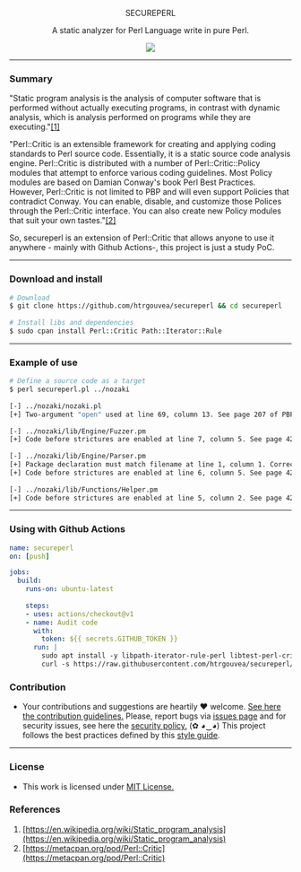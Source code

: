 <p align="center">
  <p align="center">SECUREPERL</p>
  <p align="center">A static analyzer for Perl Language write in pure Perl.</p>
  <p align="center">
    <a href="/LICENSE.md">
      <img src="https://img.shields.io/badge/license-MIT-blue.svg">
    </a>
  </p>
</p>

---

### Summary

"Static program analysis is the analysis of computer software that is performed without actually executing programs, in contrast with dynamic analysis, which is analysis performed on programs while they are executing."[[1]](#references)

"Perl::Critic is an extensible framework for creating and applying coding standards to Perl source code. Essentially, it is a static source code analysis engine. Perl::Critic is distributed with a number of Perl::Critic::Policy modules that attempt to enforce various coding guidelines. Most Policy modules are based on Damian Conway's book Perl Best Practices. However, Perl::Critic is not limited to PBP and will even support Policies that contradict Conway. You can enable, disable, and customize those Polices through the Perl::Critic interface. You can also create new Policy modules that suit your own tastes."[[2]](#references)

So, secureperl is an extension of Perl::Critic that allows anyone to use it anywhere - mainly with Github Actions-, this project is just a study PoC.

---

### Download and install

```bash
# Download
$ git clone https://github.com/htrgouvea/secureperl && cd secureperl
    
# Install libs and dependencies
$ sudo cpan install Perl::Critic Path::Iterator::Rule
```
---

### Example of use

```bash
# Define a source code as a target
$ perl secureperl.pl ../nozaki 
    
[-] ../nozaki/nozaki.pl
[+] Two-argument "open" used at line 69, column 13. See page 207 of PBP.
            
[-] ../nozaki/lib/Engine/Fuzzer.pm
[+] Code before strictures are enabled at line 7, column 5. See page 429 of PBP.
            
[-] ../nozaki/lib/Engine/Parser.pm
[+] Package declaration must match filename at line 1, column 1. Correct the filename or package statement.
[+] Code before strictures are enabled at line 6, column 5. See page 429 of PBP.
            
[-] ../nozaki/lib/Functions/Helper.pm
[+] Code before strictures are enabled at line 5, column 2. See page 429 of PBP.
```
---

### Using with Github Actions

```yaml
name: secureperl
on: [push]

jobs:
  build:
    runs-on: ubuntu-latest
    
    steps:
    - uses: actions/checkout@v1
    - name: Audit code
      with:
        token: ${{ secrets.GITHUB_TOKEN }}
      run: |
        sudo apt install -y libpath-iterator-rule-perl libtest-perl-critic-perl 
        curl -s https://raw.githubusercontent.com/htrgouvea/secureperl/main/secureperl.pl | perl
```

### Contribution

- Your contributions and suggestions are heartily ♥ welcome. [See here the contribution guidelines.](/.github/CONTRIBUTING.md) Please, report bugs via [issues page](https://github.com/htrgouvea/nipe/issues) and for security issues, see here the [security policy.](/SECURITY.md) (✿ ◕‿◕) This project follows the best practices defined by this [style guide](https://heitorgouvea.me/projects/perl-style-guide).

---

### License

- This work is licensed under [MIT License.](/LICENSE.md)


### References

1. [https://en.wikipedia.org/wiki/Static_program_analysis](https://en.wikipedia.org/wiki/Static_program_analysis)
2. [https://metacpan.org/pod/Perl::Critic](https://metacpan.org/pod/Perl::Critic)